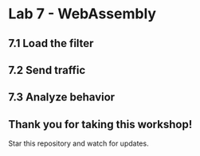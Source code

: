 # Lab 7 - WebAssembly

## 7.1 Load the filter

## 7.2 Send traffic

## 7.3 Analyze behavior

<h2>
Thank you for taking this workshop!
</h2>

Star this repository and watch for updates.
